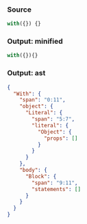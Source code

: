 ### Source
```js parse:stmt
with({}) {}
```

### Output: minified
```js
with({}){}
```

### Output: ast
```json
{
  "With": {
    "span": "0:11",
    "object": {
      "Literal": {
        "span": "5:7",
        "literal": {
          "Object": {
            "props": []
          }
        }
      }
    },
    "body": {
      "Block": {
        "span": "9:11",
        "statements": []
      }
    }
  }
}
```
